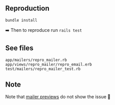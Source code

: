 ## Reproduction

```
bundle install
```

➡️ Then to reproduce run `rails test`

## See files

```
app/mailers/repro_mailer.rb
app/views/repro_mailer/repro_email.erb
test/mailers/repro_mailer_test.rb
```

## Note

Note that [mailer previews](http://127.0.0.1:3000/rails/mailers/repro_mailer/repro_email) do not show the issue 🤔
